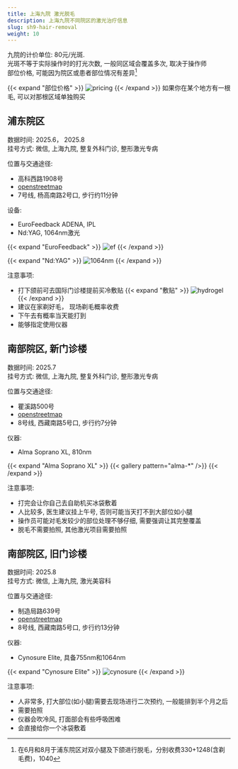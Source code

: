 ```yaml
---
title: 上海九院 激光脱毛
description: 上海九院不同院区的激光治疗信息
slug: sh9-hair-removal
weight: 10
---
```


九院的计价单位: 80元/光斑. \
光斑不等于实际操作时的打光次数, 一般同区域会覆盖多次, 取决于操作师 \
部位价格, 可能因为院区或患者部位情况有差异[^1]

{{< expand "部位价格" >}}
![pricing](pricing.png)
{{< /expand >}}
如果你在某个地方有一根毛, 可以对那根区域单独购买

## 浦东院区

数据时间: 2025.6， 2025.8 \
挂号方式: 微信, 上海九院, 整复外科门诊, 整形激光专病

位置与交通途径:

- 高科西路1908号
- [openstreetmap](https://www.openstreetmap.org/search?lat=31.189145&lon=121.527498)
- 7号线, 杨高南路2号口, 步行约11分钟

设备:

- EuroFeedback ADENA, IPL
- Nd:YAG, 1064nm激光

{{< expand "EuroFeedback" >}}
![ef](eurofeedback.png)
{{< /expand >}}

{{< expand "Nd:YAG" >}}
![1064nm](1064nm.png)
{{< /expand >}}

注意事项:

- 打下颌前可去国际门诊楼提前买冷敷贴
{{< expand "敷贴" >}}
![hydrogel](hydrogel.png)
{{< /expand >}}
- 建议在家剃好毛， 现场剃毛概率收费
- 下午去有概率当天能打到
- 能够指定使用仪器

## 南部院区, 新门诊楼

数据时间: 2025.7 \
挂号方式: 微信, 上海九院, 整复外科门诊, 整形激光专病

位置与交通途径:

- 瞿溪路500号
- [openstreetmap](https://www.openstreetmap.org/search?lat=31.203782&lon=121.482669)
- 8号线, 西藏南路5号口, 步行约7分钟

仪器:

- Alma Soprano XL, 810nm

{{< expand "Alma Soprano XL" >}}
{{< gallery pattern="alma-*" />}}
{{< /expand >}}

注意事项:

- 打完会让你自己去自助机买冰袋敷着
- 人比较多, 医生建议挂上午号, 否则可能当天打不到大部位如小腿
- 操作员可能对毛发较少的部位处理不够仔细, 需要强调让其完整覆盖
- 脱毛不需要拍照, 其他激光项目需要拍照

## 南部院区, 旧门诊楼

数据时间: 2025.8 \
挂号方式: 微信, 上海九院, 激光美容科

位置与交通途径:

- 制造局路639号
- [openstreetmap](https://www.openstreetmap.org/search?lat=31.204727&lon=121.481194)
- 8号线, 西藏南路5号口, 步行约13分钟

仪器:

- Cynosure Elite, 具备755nm和1064nm

{{< expand "Cynosure Elite" >}}
![cynosure](Cynosure.png)
{{< /expand >}}

注意事项:

- 人非常多, 打大部位(如小腿)需要去现场进行二次预约, 一般能排到半个月之后
- 需要拍照
- 仪器会吹冷风, 打面部会有些呼吸困难
- 会直接给你一个冰袋敷着

[^1]: 在6月和8月于浦东院区对双小腿及下颌进行脱毛，分别收费330+1248(含剃毛费)，1040
